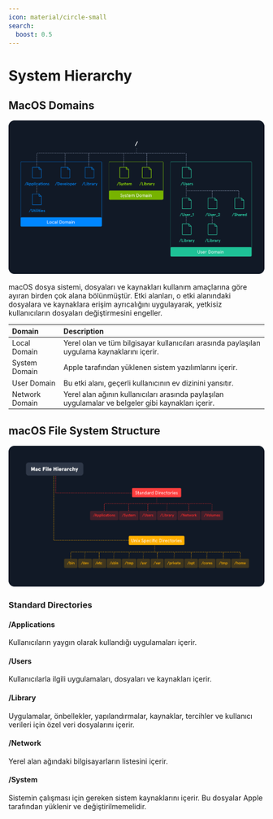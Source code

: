 ```yaml
---
icon: material/circle-small
search:
  boost: 0.5
---
```


# System Hierarchy

## MacOS Domains

![](../assets/images/macos-domains.png)

macOS dosya sistemi, dosyaları ve kaynakları kullanım amaçlarına göre ayıran birden çok alana bölünmüştür. Etki alanları, o etki alanındaki dosyalara ve kaynaklara erişim ayrıcalığını uygulayarak, yetkisiz kullanıcıların dosyaları değiştirmesini engeller.

| Domain | Description |
|:---|:---|
| Local Domain | Yerel olan ve tüm bilgisayar kullanıcıları arasında paylaşılan uygulama kaynaklarını içerir. |
| System Domain | Apple tarafından yüklenen sistem yazılımlarını içerir. |
| User Domain | Bu etki alanı, geçerli kullanıcının ev dizinini yansıtır. |
| Network Domain | Yerel alan ağının kullanıcıları arasında paylaşılan uygulamalar ve belgeler gibi kaynakları içerir. |

## macOS File System Structure

![](../assets/images/macos-file-system-structure.png)

### Standard Directories

#### /Applications

Kullanıcıların yaygın olarak kullandığı uygulamaları içerir.

#### /Users

Kullanıcılarla ilgili uygulamaları, dosyaları ve kaynakları içerir.

#### /Library

Uygulamalar, önbellekler, yapılandırmalar, kaynaklar, tercihler ve kullanıcı verileri için özel veri dosyalarını içerir.

#### /Network

Yerel alan ağındaki bilgisayarların listesini içerir.

#### /System

Sistemin çalışması için gereken sistem kaynaklarını içerir. Bu dosyalar Apple tarafından yüklenir ve değiştirilmemelidir.
